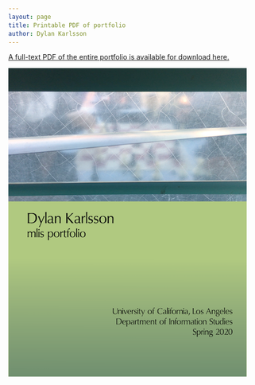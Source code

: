 ```yaml
---
layout: page
title: Printable PDF of portfolio
author: Dylan Karlsson
---
```


[A full-text PDF of the entire portfolio is available for download here.](Portfolio_Karlsson.pdf)

![Portfolio cover, with image of window obscuring a chess game.](assets/Portfolio_Cover.png)
